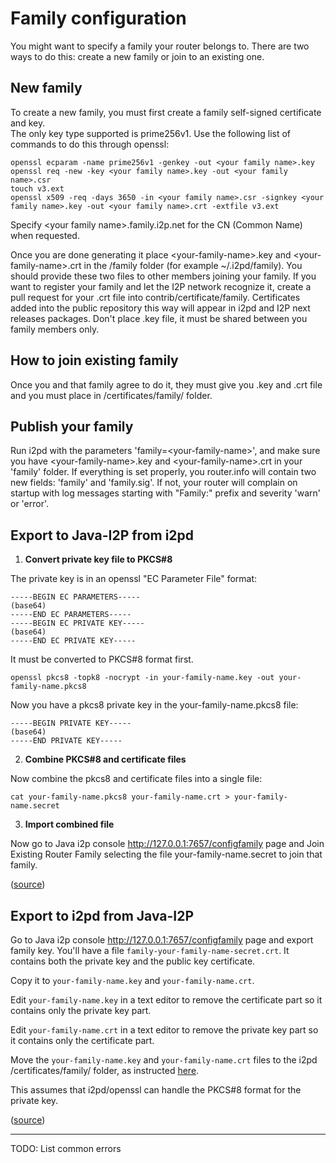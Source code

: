 Family configuration
====================

You might want to specify a family your router belongs to.
There are two ways to do this: create a new family or join to an existing one.

New family
-----------

To create a new family, you must first create a family self-signed certificate and key.  
The only key type supported is prime256v1.
Use the following list of commands to do this through openssl:  

    openssl ecparam -name prime256v1 -genkey -out <your family name>.key  
    openssl req -new -key <your family name>.key -out <your family name>.csr  
    touch v3.ext
    openssl x509 -req -days 3650 -in <your family name>.csr -signkey <your family name>.key -out <your family name>.crt -extfile v3.ext  

Specify &lt;your family name>.family.i2p.net for the CN (Common Name) when requested.

Once you are done generating it place &lt;your-family-name>.key and &lt;your-family-name>.crt in the <ip2d data>/family folder (for example ~/.i2pd/family).
You should provide these two files to other members joining your family.
If you want to register your family and let the I2P network recognize it, create a pull request for your .crt file into contrib/certificate/family.
Certificates added into the public repository this way will appear in i2pd and I2P next releases packages. Don't place .key file, it must be shared between you family members only.

How to join existing family
---------------------------

Once you and that family agree to do it, they must give you .key and .crt file and you must place in <i2pd datadir>/certificates/family/ folder.

Publish your family
-------------------

Run i2pd with the parameters 'family=&lt;your-family-name>', and make sure you have &lt;your-family-name>.key and &lt;your-family-name>.crt in your 'family' folder.
If everything is set properly, you router.info will contain two new fields: 'family' and 'family.sig'.
If not, your router will complain on startup with log messages starting with "Family:" prefix and severity 'warn' or 'error'.
    
Export to Java-I2P from i2pd
------------------
1. **Convert private key file to PKCS#8**
    
The private key is in an openssl "EC Parameter File" format:
```
-----BEGIN EC PARAMETERS-----
(base64)
-----END EC PARAMETERS-----
-----BEGIN EC PRIVATE KEY-----
(base64)
-----END EC PRIVATE KEY-----
```
It must be converted to PKCS#8 format first.
```
openssl pkcs8 -topk8 -nocrypt -in your-family-name.key -out your-family-name.pkcs8
```
Now you have a pkcs8 private key in the your-family-name.pkcs8 file: 
```
-----BEGIN PRIVATE KEY-----
(base64)
-----END PRIVATE KEY-----
```
2. **Combine PKCS#8 and certificate files**
    
Now combine the pkcs8 and certificate files into a single file: 
```
cat your-family-name.pkcs8 your-family-name.crt > your-family-name.secret
```
3. **Import combined file**
    
Now go to Java i2p console http://127.0.0.1:7657/configfamily page and Join Existing Router Family selecting the file your-family-name.secret to join that family.

([source](http://zzz.i2p/topics/3313))

Export to i2pd from Java-I2P
----------------------------

Go to Java i2p console http://127.0.0.1:7657/configfamily page and export family key. You'll have a file `family-your-family-name-secret.crt`. It contains both the private key and the public key certificate.

Copy it to `your-family-name.key` and `your-family-name.crt`.
    
Edit `your-family-name.key` in a text editor to remove the certificate part so it contains only the private key part.
    
Edit `your-family-name.crt` in a text editor to remove the private key part so it contains only the certificate part.

Move the `your-family-name.key` and `your-family-name.crt` files to the i2pd /certificates/family/ folder, as instructed [here](https://i2pd.readthedocs.io/en/latest/user-guide/family/).
    
This assumes that i2pd/openssl can handle the PKCS#8 format for the private key. 

([source](http://zzz.i2p/topics/3313))

------------------------

TODO: List common errors
